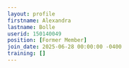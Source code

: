 ```yaml
---
layout: profile
firstname: Alexandra
lastname: Bolle
userid: 150140049
position: [Former Member]
join_date: 2025-06-28 00:00:00 -0400
training: []
---
```

